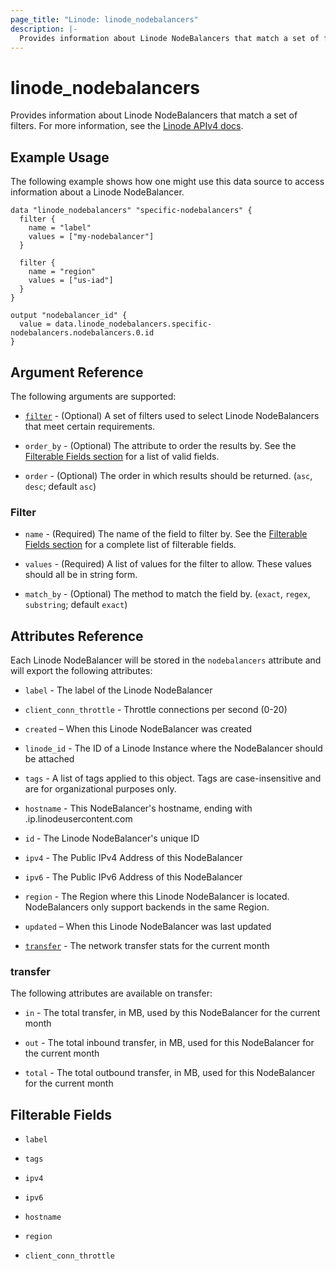 ```yaml
---
page_title: "Linode: linode_nodebalancers"
description: |-
  Provides information about Linode NodeBalancers that match a set of filters.
---
```


# linode_nodebalancers

Provides information about Linode NodeBalancers that match a set of filters.
For more information, see the [Linode APIv4 docs](https://techdocs.akamai.com/linode-api/reference/get-node-balancers).

## Example Usage

The following example shows how one might use this data source to access information about a Linode NodeBalancer.

```hcl
data "linode_nodebalancers" "specific-nodebalancers" {
  filter {
    name = "label"
    values = ["my-nodebalancer"]
  }

  filter {
    name = "region"
    values = ["us-iad"]
  }
}

output "nodebalancer_id" {
  value = data.linode_nodebalancers.specific-nodebalancers.nodebalancers.0.id
}
```

## Argument Reference

The following arguments are supported:

* [`filter`](#filter) - (Optional) A set of filters used to select Linode NodeBalancers that meet certain requirements.

* `order_by` - (Optional) The attribute to order the results by. See the [Filterable Fields section](#filterable-fields) for a list of valid fields.

* `order` - (Optional) The order in which results should be returned. (`asc`, `desc`; default `asc`)

### Filter

* `name` - (Required) The name of the field to filter by. See the [Filterable Fields section](#filterable-fields) for a complete list of filterable fields.

* `values` - (Required) A list of values for the filter to allow. These values should all be in string form.

* `match_by` - (Optional) The method to match the field by. (`exact`, `regex`, `substring`; default `exact`)

## Attributes Reference

Each Linode NodeBalancer will be stored in the `nodebalancers` attribute and will export the following attributes:

* `label` - The label of the Linode NodeBalancer

* `client_conn_throttle` - Throttle connections per second (0-20)

* `created` – When this Linode NodeBalancer was created

* `linode_id` - The ID of a Linode Instance where the NodeBalancer should be attached

* `tags` - A list of tags applied to this object. Tags are case-insensitive and are for organizational purposes only.

* `hostname` - This NodeBalancer's hostname, ending with .ip.linodeusercontent.com

* `id` - The Linode NodeBalancer's unique ID

* `ipv4` - The Public IPv4 Address of this NodeBalancer

* `ipv6` - The Public IPv6 Address of this NodeBalancer

* `region` - The Region where this Linode NodeBalancer is located. NodeBalancers only support backends in the same Region.

* `updated` – When this Linode NodeBalancer was last updated

* [`transfer`](#transfer) - The network transfer stats for the current month

### transfer

The following attributes are available on transfer:

* `in` - The total transfer, in MB, used by this NodeBalancer for the current month

* `out` - The total inbound transfer, in MB, used for this NodeBalancer for the current month

* `total` - The total outbound transfer, in MB, used for this NodeBalancer for the current month

## Filterable Fields

* `label`

* `tags`

* `ipv4`

* `ipv6`

* `hostname`

* `region`

* `client_conn_throttle`
